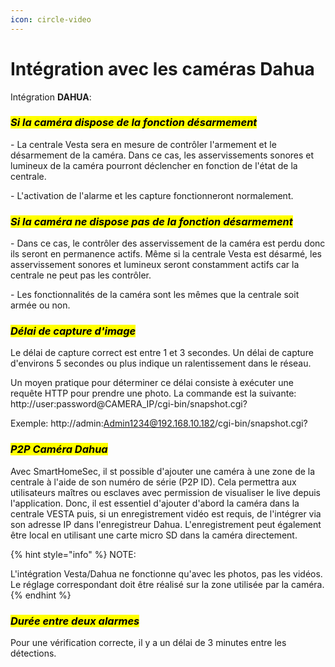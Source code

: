 ```yaml
---
icon: circle-video
---
```


# Intégration avec les caméras Dahua

Intégration **DAHUA**:

### _<mark style="background-color:yellow;">**Si la caméra dispose de la fonction désarmement**</mark>_

\- La centrale Vesta sera en mesure de contrôler l'armement et le désarmement de la caméra. Dans ce cas, les asservissements sonores et lumineux de la caméra pourront déclencher en fonction de l'état de la centrale.

\- L'activation de l'alarme et les capture fonctionneront normalement.

### _<mark style="background-color:yellow;">**Si la caméra ne dispose pas de la fonction désarmement**</mark>_

\- Dans ce cas, le contrôler des asservissement de la caméra est perdu donc ils seront en permanence actifs. Même si la centrale Vesta est désarmé, les asservissement sonores et lumineux seront constamment actifs car la centrale ne peut pas les contrôler.

\- Les fonctionnalités de la caméra sont les mêmes que la centrale soit armée ou non.

### _<mark style="background-color:yellow;">**Délai de capture d'image**</mark>_

Le délai de capture correct est entre 1 et 3 secondes. Un délai de capture d'environs 5 secondes ou plus indique un ralentissement dans le réseau.

Un moyen pratique pour déterminer ce délai consiste à exécuter  une requête HTTP pour prendre une photo. La commande est la suivante: http://user:password@CAMERA\_IP/cgi-bin/snapshot.cgi?

Exemple: http://admin:Admin1234@192.168.10.182/cgi-bin/snapshot.cgi?

### _<mark style="background-color:yellow;">**P2P Caméra Dahua**</mark>_

Avec SmartHomeSec, il st possible d'ajouter une caméra à une zone de la centrale à l'aide de son numéro de série (P2P ID). Cela permettra aux utilisateurs maîtres ou esclaves avec permission de visualiser le live depuis l'application. Donc, il est essentiel d'ajouter d'abord la caméra dans la centrale VESTA puis, si un enregistrement vidéo est requis, de l'intégrer via son adresse IP dans l'enregistreur Dahua. L'enregistrement peut également être local en utilisant une carte micro SD dans la caméra directement.

{% hint style="info" %}
NOTE:

L'intégration Vesta/Dahua ne fonctionne qu'avec les photos, pas les vidéos. Le réglage correspondant doit être réalisé sur la zone utilisée par la caméra.
{% endhint %}

### _<mark style="background-color:yellow;">**Durée entre deux alarmes**</mark>_

Pour une vérification correcte, il y a un délai de 3 minutes entre les détections.
